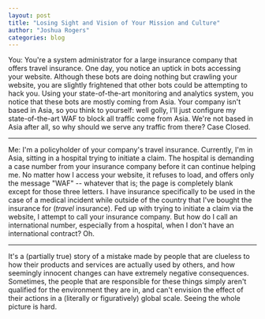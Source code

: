 ```yaml
---
layout: post
title: "Losing Sight and Vision of Your Mission and Culture"
author: "Joshua Rogers"
categories: blog
---
```


You: You're a system administrator for a large insurance company that offers travel insurance. One day, you notice an uptick in bots accessing your website. Although these bots are doing nothing but crawling your website, you are slightly frightened that other bots could be attempting to hack you. Using your state-of-the-art monitoring and analytics system, you notice that these bots are mostly coming from Asia. Your company isn't based in Asia, so you think to yourself: well golly, I'll just configure my state-of-the-art WAF to block all traffic come from Asia. We're not based in Asia after all, so why should we serve any traffic from there? Case Closed.

---

Me: I'm a policyholder of your company's travel insurance. Currently, I'm in Asia, sitting in a hospital trying to initiate a claim. The hospital is demanding a case number from your insurance company before it can continue helping me. No matter how I access your website, it refuses to load, and offers only the message "WAF" -- whatever that is; the page is completely blank except for those three letters. I have insurance specifically to be used in the case of a medical incident while outside of the country that I've bought the insurance for (_travel_ insurance). Fed up with trying to initiate a claim via the website, I attempt to call your insurance company. But how do I call an international number, especially from a hospital, when I don't have an international contract? Oh.

---

It's a (partially true) story of a mistake made by people that are clueless to how their products and services are actually used by others, and how seemingly innocent changes can have extremely negative consequences. Sometimes, the people that are responsible for these things simply aren't qualified for the environment they are in, and can't envision the effect of their actions in a (literally or figuratively) global scale. Seeing the whole picture is hard.
